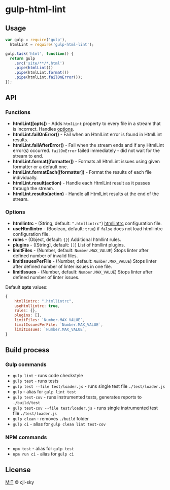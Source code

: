 # gulp-html-lint

## Usage

```js
var gulp = require('gulp'),
  htmlLint = require('gulp-html-lint');

gulp.task('html', function() {
  return gulp
    .src('site/**/*.html')
    .pipe(htmlLint())
    .pipe(htmlLint.format())
    .pipe(htmlLint.failOnError());
});
```

## API

### Functions

- **htmlLint([opts])** - Adds `htmlLint` property to every file in a stream that is incorrect. Handles [options](#options).
- **htmlLint.failOnError()** - Fail when an HtmlLint error is found in HtmlLint results.
- **htmlLint.failAfterError()** - Fail when the stream ends and if any HtmlLint error(s) occurred. `failOnError` failed immediately - did not wait for the stream to end.
- **htmlLint.format([formatter])** - Formats all HtmlLint issues using given formatter or a default one.
- **htmlLint.formatEach([formatter])** - Format the results of each file individually.
- **htmlLint.result(action)** - Handle each HtmlLint result as it passes through the stream.
- **htmlLint.results(action)** - Handle all HtmlLint results at the end of the stream.

### Options

- **htmllintrc** - (String, default: `".htmllintrc"`) [htmllintrc](https://github.com/htmllint/htmllint/wiki/Options) configuration file.
- **useHtmllintrc** - (Boolean, default: `true`) if `false` does not load htmllintrc configuration file.
- **rules** - (Object, default: `{}`) Additional htmllint rules.
- **plugins** - ([String], default: `[]`) List of htmllint plugins.
- **limitFiles** - (Number, default: `Number.MAX_VALUE`) Stops linter after defined number of invalid files.
- **limitIssuesPerFile** - (Number, default: `Number.MAX_VALUE`) Stops linter after defined number of linter issues in one file.
- **limitIssues** - (Number, default: `Number.MAX_VALUE`) Stops linter after defined number of linter issues.

Default **opts** values:

```js
{
    htmllintrc: ".htmllintrc",
    useHtmllintrc: true,
    rules: {},
    plugins: [],
    limitFiles: `Number.MAX_VALUE`,
    limitIssuesPerFile: `Number.MAX_VALUE`,
    limitIssues: `Number.MAX_VALUE`,
}
```

## Build process

### Gulp commands

- `gulp lint` - runs code checkstyle
- `gulp test` - runs tests
- `gulp test --file test/loader.js` - runs single test file `./test/loader.js`
- `gulp` - alias for `gulp lint test`
- `gulp test-cov` - runs instrumented tests, generates reports to `./build/test`
- `gulp test-cov --file test/loader.js` - runs single instrumented test file `./test/loader.js`
- `gulp clean` - removes `./build` folder
- `gulp ci` - alias for `gulp clean lint test-cov`

### NPM commands

- `npm test` - alias for `gulp test`
- `npm run ci` - alias for `gulp ci`

## License

[MIT](LICENSE) © cjl-sky
